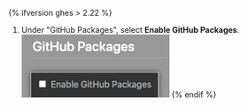 {% ifversion ghes > 2.22 %}
1. Under "GitHub Packages", select **Enable GitHub Packages**. ![Checkbox to enable GitHub Packages from Enterprise Management Console menu](/assets/images/help/package-registry/enable-github-packages.png)
{% endif %}
